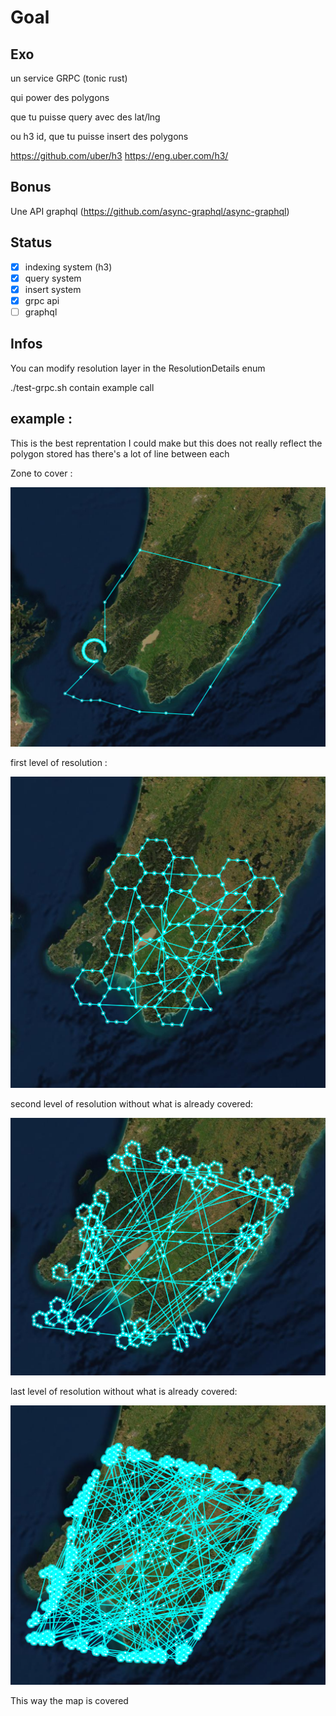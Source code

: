 # Goal

## Exo

un service GRPC (tonic rust)

qui power des polygons

que tu puisse query avec des lat/lng

ou h3 id, que tu puisse insert des polygons

https://github.com/uber/h3
https://eng.uber.com/h3/

## Bonus

Une API graphql (https://github.com/async-graphql/async-graphql)

## Status

- [x] indexing system (h3)
- [x] query system
- [x] insert system
- [x] grpc api
- [ ] graphql

## Infos

You can modify resolution layer in the ResolutionDetails enum

./test-grpc.sh contain example call

## example :

This is the best reprentation I could make but this does not really reflect the polygon stored has there's a lot of line between each

Zone to cover :

![sample-1](./media/sample-1.png)

first level of resolution :

![sample-2](./media/sample-2.png)

second level of resolution without what is already covered:

![sample-3](./media/sample-3.png)

last level of resolution without what is already covered:

![sample-4](./media/sample-4.png)

This way the map is covered

